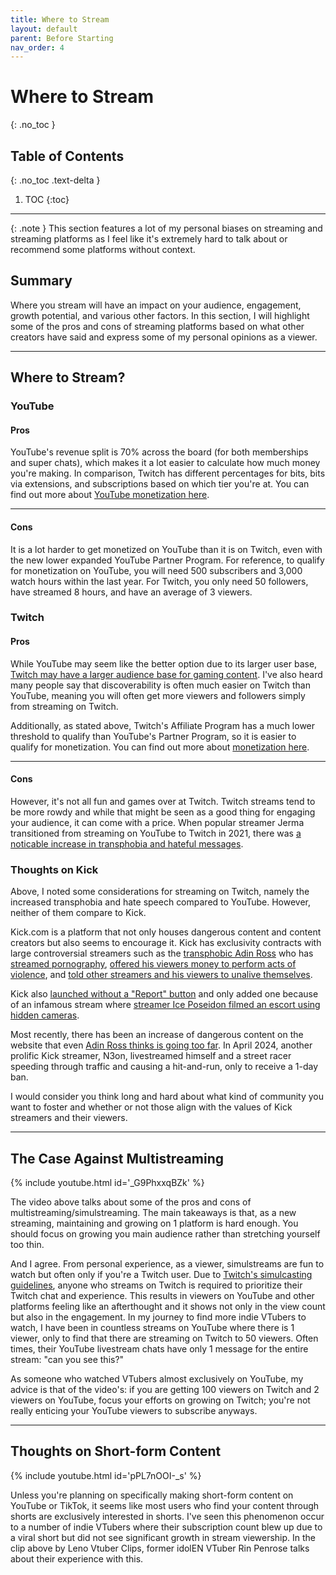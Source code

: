 ```yaml
---
title: Where to Stream
layout: default
parent: Before Starting
nav_order: 4
---
```


# Where to Stream
{: .no_toc }

## Table of Contents
{: .no_toc .text-delta }

1. TOC
{:toc}

-----

{: .note }
This section features a lot of my personal biases on streaming and streaming platforms as I feel like it's extremely hard to talk about or recommend some platforms without context.

## Summary
Where you stream will have an impact on your audience, engagement, growth potential, and various other factors. In this section, I will highlight some of the pros and cons of streaming platforms based on what other creators have said and express some of my personal opinions as a viewer.

-----

## Where to Stream?

### YouTube

<div class="code-example bg-grey-lt-000" markdown="1">

#### Pros
YouTube's revenue split is 70% across the board (for both memberships and super chats), which makes it a lot easier to calculate how much money you're making. In comparison, Twitch has different percentages for bits, bits via extensions, and subscriptions based on which tier you're at. You can find out more about [YouTube monetization here](https://vtubing.info/post-debut/monetization-donations-and-gifts.html#monetization).

-----

#### Cons
It is a lot harder to get monetized on YouTube than it is on Twitch, even with the new lower expanded YouTube Partner Program. For reference, to qualify for monetization on YouTube, you will need 500 subscribers and 3,000 watch hours within the last year. For Twitch, you only need 50 followers, have streamed 8 hours, and have an average of 3 viewers.

</div>

### Twitch

<div class="code-example bg-grey-lt-000" markdown="1">

#### Pros

While YouTube may seem like the better option due to its larger user base, [Twitch may have a larger audience base for gaming content](https://streamscharts.com/news/q3-2024-global-live-streaming-landscape). I've also heard many people say that discoverability is often much easier on Twitch than YouTube, meaning you will often get more viewers and followers simply from streaming on Twitch.

Additionally, as stated above, Twitch's Affiliate Program has a much lower threshold to qualify than YouTube's Partner Program, so it is easier to qualify for monetization. You can find out more about [monetization here](https://vtubing.info/post-debut/monetization-donations-and-gifts.html#monetization).

-----

#### Cons

However, it's not all fun and games over at Twitch. Twitch streams tend to be more rowdy and while that might be seen as a good thing for engaging your audience, it can come with a price. When popular streamer Jerma transitioned from streaming on YouTube to Twitch in 2021, there was [a noticable increase in transphobia and hateful messages](https://www.dexerto.com/entertainment/jerma985-speaks-out-over-transphobia-and-lgbt-hate-in-his-twitch-chat-1528557/).

</div>

### Thoughts on Kick

Above, I noted some considerations for streaming on Twitch, namely the increased transphobia and hate speech compared to YouTube. However, neither of them compare to Kick.

Kick.com is a platform that not only houses dangerous content and content creators but also seems to encourage it. Kick has exclusivity contracts with large controversial streamers such as the [transphobic Adin Ross](https://www.dexerto.com/entertainment/adin-ross-forced-to-apologize-after-transphobic-rant-2102398/) who has [streamed pornography](https://www.dexerto.com/entertainment/adin-ross-says-he-streamed-sexual-content-to-flex-he-could-avoid-ban-2081297/), [offered his viewers money to perform acts of violence](https://www.dexerto.com/entertainment/adin-ross-under-fire-for-asking-fan-to-slit-brothers-throat-for-money-2076537/), and [told other streamers and his viewers to unalive themselves](https://www.dexerto.com/kick/adin-ross-faces-backlash-after-homophobic-rant-against-kick-viewer-2734478/).

Kick also [launched without a "Report" button](https://www.dexerto.com/entertainment/kick-finally-adds-report-button-to-channels-as-criticism-over-moderation-continues-2338696/) and only added one because of an infamous stream where [streamer Ice Poseidon filmed an escort using hidden cameras](https://www.dexerto.com/entertainment/kick-under-fire-after-creepy-ice-poseidon-stream-leads-to-arrest-2307122/).

Most recently, there has been an increase of dangerous content on the website that even [Adin Ross thinks is going too far](https://www.dexerto.com/kick/adin-ross-warns-people-will-die-if-kick-doesnt-stop-reckless-driving-streams-2673498/). In April 2024, another prolific Kick streamer, N3on, livestreamed himself and a street racer speeding through traffic and causing a hit-and-run, only to receive a 1-day ban.

I would consider you think long and hard about what kind of community you want to foster and whether or not those align with the values of Kick streamers and their viewers.

-----

## The Case Against Multistreaming

{% include youtube.html id='_G9PhxxqBZk' %}

The video above talks about some of the pros and cons of multistreaming/simulstreaming. The main takeaways is that, as a new streaming, maintaining and growing on 1 platform is hard enough. You should focus on growing you main audience rather than stretching yourself too thin.

And I agree. From personal experience, as a viewer, simulstreams are fun to watch but often only if you're a Twitch user. Due to [Twitch's simulcasting guidelines](https://help.twitch.tv/s/article/simulcasting-guidelines), anyone who streams on Twitch is required to prioritize their Twitch chat and experience. This results in viewers on YouTube and other platforms feeling like an afterthought and it shows not only in the view count but also in the engagement. In my journey to find more indie VTubers to watch, I have been in countless streams on YouTube where there is 1 viewer, only to find that there are streaming on Twitch to 50 viewers. Often times, their YouTube livestream chats have only 1 message for the entire stream: "can you see this?"

As someone who watched VTubers almost exclusively on YouTube, my advice is that of the video's: if you are getting 100 viewers on Twitch and 2 viewers on YouTube, focus your efforts on growing on Twitch; you're not really enticing your YouTube viewers to subscribe anyways.

-----

## Thoughts on Short-form Content

{% include youtube.html id='pPL7nOOI-_s' %}

Unless you're planning on specifically making short-form content on YouTube or TikTok, it seems like most users who find your content through shorts are exclusively interested in shorts. I've seen this phenomenon occur to a number of indie VTubers where their subscription count blew up due to a viral short but did not see significant growth in stream viewership. In the clip above by Leno Vtuber Clips, former idolEN VTuber Rin Penrose talks about their experience with this.